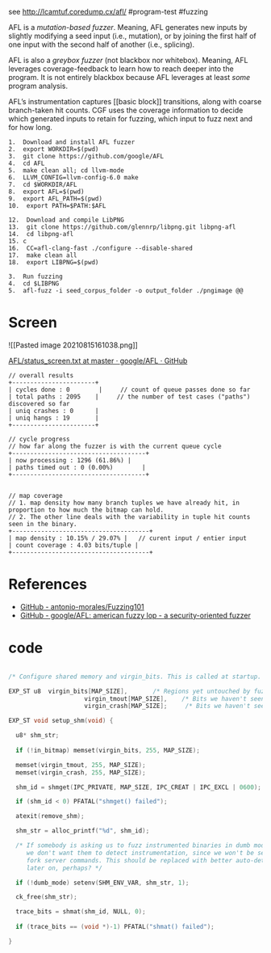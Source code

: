 see http://lcamtuf.coredump.cx/afl/
#program-test  #fuzzing

AFL is a _mutation-based fuzzer_. Meaning, AFL generates new inputs by slightly modifying a seed input (i.e., mutation), or by joining the first half of one input with the second half of another (i.e., splicing).

AFL is also a _greybox fuzzer_ (not blackbox nor whitebox). Meaning, AFL leverages coverage-feedback to learn how to reach deeper into the program. It is not entirely blackbox because AFL leverages at least _some_ program analysis.

AFL’s instrumentation captures [[basic block]] transitions, along with coarse branch-taken hit counts. CGF uses the coverage information to decide which generated inputs to retain for fuzzing, which input to fuzz next and for how long.

```
1.  Download and install AFL fuzzer
2.  export WORKDIR=$(pwd)
3.  git clone https://github.com/google/AFL
4.  cd AFL
5.  make clean all; cd llvm-mode
6.  LLVM_CONFIG=llvm-config-6.0 make
7.  cd $WORKDIR/AFL
8.  export AFL=$(pwd)
9.  export AFL_PATH=$(pwd)
10.  export PATH=$PATH:$AFL

12.  Download and compile LibPNG
13.  git clone https://github.com/glennrp/libpng.git libpng-afl 
14.  cd libpng-afl
15. c
16.  CC=afl-clang-fast ./configure --disable-shared
17.  make clean all
18.  export LIBPNG=$(pwd)

3.  Run fuzzing
4.  cd $LIBPNG
5.  afl-fuzz -i seed_corpus_folder -o output_folder ./pngimage @@
```



# Screen 
![[Pasted image 20210815161038.png]]

[AFL/status_screen.txt at master · google/AFL · GitHub](https://github.com/google/AFL/blob/master/docs/status_screen.txt)

```
// overall results
+-----------------------+
| cycles done : 0        |     // count of queue passes done so far
| total paths : 2095    |     // the number of test cases ("paths") discovered so far
| uniq crashes : 0      |
| uniq hangs : 19       |
+-----------------------+

// cycle progress
// how far along the fuzzer is with the current queue cycle
+-------------------------------------+
| now processing : 1296 (61.86%) |  
| paths timed out : 0 (0.00%)        |
+-------------------------------------+


// map coverage
// 1. map density how many branch tuples we have already hit, in proportion to how much the bitmap can hold.
// 2. The other line deals with the variability in tuple hit counts seen in the binary.
+--------------------------------------+
| map density : 10.15% / 29.07% |   // curent input / entier input
| count coverage : 4.03 bits/tuple |
+--------------------------------------+
```

# References
- [GitHub - antonio-morales/Fuzzing101](https://github.com/antonio-morales/Fuzzing101)
- [GitHub - google/AFL: american fuzzy lop - a security-oriented fuzzer](https://github.com/google/AFL)



# code

```c

/* Configure shared memory and virgin_bits. This is called at startup. */

EXP_ST u8  virgin_bits[MAP_SIZE],       /* Regions yet untouched by fuzzing */
                     virgin_tmout[MAP_SIZE],    /* Bits we haven't seen in tmouts   */
           			 virgin_crash[MAP_SIZE];     /* Bits we haven't seen in crashes  */

EXP_ST void setup_shm(void) {

  u8* shm_str;
	
  if (!in_bitmap) memset(virgin_bits, 255, MAP_SIZE);

  memset(virgin_tmout, 255, MAP_SIZE);
  memset(virgin_crash, 255, MAP_SIZE);

  shm_id = shmget(IPC_PRIVATE, MAP_SIZE, IPC_CREAT | IPC_EXCL | 0600);

  if (shm_id < 0) PFATAL("shmget() failed");

  atexit(remove_shm);

  shm_str = alloc_printf("%d", shm_id);

  /* If somebody is asking us to fuzz instrumented binaries in dumb mode,
     we don't want them to detect instrumentation, since we won't be sending
     fork server commands. This should be replaced with better auto-detection
     later on, perhaps? */

  if (!dumb_mode) setenv(SHM_ENV_VAR, shm_str, 1);

  ck_free(shm_str);

  trace_bits = shmat(shm_id, NULL, 0);
  
  if (trace_bits == (void *)-1) PFATAL("shmat() failed");

}

```
